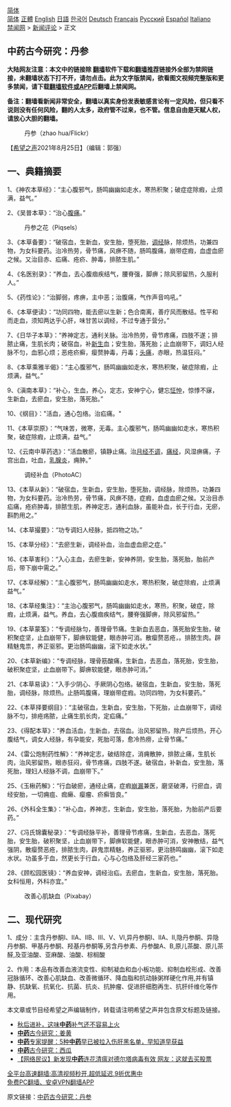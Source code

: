  <!-- 面包屑导航 --> <div class="breadcrumb"><!-- GTranslate: https://gtranslate.io/ -->  <div class="switcher notranslate">  <div class="selected">  <a href="#" onclick="return false;"> 简体</a>  </div>  <div class="option">  <a href="https://www.bannedbook.org" onclick="doGTranslate('zh-CN|zh-CN');jQuery('div.switcher div.selected a').html(jQuery(this).html());return false;" title="简体中文" class="nturl selected"> 简体</a>  <a href="https://www.bannedbook.org/zh-tw/" onclick="doGTranslate('zh-CN|zh-TW');jQuery('div.switcher div.selected a').html(jQuery(this).html());return false;" title="繁體中文" class="nturl"> 正體</a>  <a href="https://www.bannedbook.org/en/" onclick="doGTranslate('zh-CN|en');jQuery('div.switcher div.selected a').html(jQuery(this).html());return false;" title="English" class="nturl"> English</a>  <a href="https://www.bannedbook.org/ja/" onclick="doGTranslate('zh-CN|ja');jQuery('div.switcher div.selected a').html(jQuery(this).html());return false;" title="日本語" class="nturl"> 日語</a>  <a href="https://www.bannedbook.org/ko/" onclick="doGTranslate('zh-CN|ko');jQuery('div.switcher div.selected a').html(jQuery(this).html());return false;" title="한국어" class="nturl"> 한국어</a>  <a href="https://www.bannedbook.org/de/" onclick="doGTranslate('zh-CN|de');jQuery('div.switcher div.selected a').html(jQuery(this).html());return false;" title="Deutsch" class="nturl"> Deutsch</a>  <a href="https://www.bannedbook.org/fr/" onclick="doGTranslate('zh-CN|fr');jQuery('div.switcher div.selected a').html(jQuery(this).html());return false;" title="Français" class="nturl"> Français</a>  <a href="https://www.bannedbook.org/ru/" onclick="doGTranslate('zh-CN|ru');jQuery('div.switcher div.selected a').html(jQuery(this).html());return false;" title="Русский" class="nturl"> Русский</a>  <a href="https://www.bannedbook.org/es/" onclick="doGTranslate('zh-CN|es');jQuery('div.switcher div.selected a').html(jQuery(this).html());return false;" title="Español" class="nturl"> Español</a>  <a href="https://www.bannedbook.org/it/" onclick="doGTranslate('zh-CN|it');jQuery('div.switcher div.selected a').html(jQuery(this).html());return false;" title="Italiano" class="nturl"> Italiano</a>  </div>  </div>      <div class='breadcrumb-sub'><!-- Breadcrumb NavXT 6.3.0 --> <a href="https://www.bannedbook.org/" class="home">禁闻网</a> &gt; <a href="https://www.bannedbook.org/bnews/comments/" class="category">新闻评论</a> &gt; 正文</div></div><h2>中药古今研究：丹参</h2> <p class="notice"><b>大陆网友注意：本文中的链接除 <a href="https://github.com/bannedbook/fanqiang" >翻墙</a>软件下载和<a href="https://github.com/killgcd/justmysocks/blob/master/README.md">翻墙推荐</a>链接外全部为禁网链接，未翻墙状态下打不开，请勿点击。此为文字版禁闻，欲看图文视频完整版和更多禁闻，请下载<a href="https://github.com/bannedbook/fanqiang">翻墙软件或APP</a>后翻墙上禁闻网。</p><p>备注：翻墙看新闻非常安全，翻墙以真实身份发表敏感言论有一定风险，但只看不说则没有任何风险，翻的人太多，政府管不过来，也不管。信息自由是天赋人权，请放心大胆的翻墙。</b></p>  <div class="entry"> <figure> <p><figcaption>丹参（zhao hua/Flickr）</figcaption></figure> <p>【<span class='wp_keywordlink_affiliate'><a href="https://www.soundofhope.org" title="希望之声" target="_blank">希望之声</a></span>2021年8月25日】（编辑：郭强）</p> <h2>一、典籍摘要</h2> <p>1、《神农本草经》：“主心腹邪气，肠鸣幽幽如走水，寒热积聚；破症症除瘕，止烦满，益气。”</p> <p>2、《吴普本草》：“治心<a href="https://www.bannedbook.org/bnews/tag/%e8%85%b9%e7%97%9b/" class="st_tag internal_tag" rel="tag" title="标签 腹痛 下的日志">腹痛</a>。”</p> <figure><figcaption>丹参之花（Piqsels）</figcaption></figure> <p>3、《本草备要》：“破宿血，生新血，安生胎，堕死胎，<a href="https://www.bannedbook.org/bnews/tag/%E8%B0%83%E7%BB%8F/" class="st_tag internal_tag" rel="tag" title="标签 调经 下的日志">调经</a>脉，除烦热，功兼四物，为女科要药。治冷热劳，骨节痛，风痹不随，肠鸣腹痛，崩带症瘕，血虚血瘀之候。又治目赤、疝痛、疮疥、肿毒，排脓生肌。”</p> <p>4、《名医别录》：“养血，去心腹痼疾结气，腰脊强，脚痹；除风邪留热，久服利人。”</p> <p>5、《药性论》：“治脚弱，疼痹，主中恶；治腹痛，气作声音呜吼。”</p> <p>6、《本草便读》：“功同四物，能去瘀以生新；色合南离，善疗风而散结。性平和而走血，须知两达乎心肝，味甘苦以调经，不过专通于营分。”</p> <p>7、《日华子本草》：“养神定志，通利关脉。治冷热劳，骨节疼痛，四肢不遂；排脓止痛，生肌长肉；破宿血，补<span class='wp_keywordlink'><a href="https://www.bannedbook.org/forum2/topic1642.html" title="正见网《新生》" target="_blank">新生</a></span>血；安生胎，落死胎；止血崩带下，调妇人经脉不匀，血邪心烦；恶疮疥癣，瘿赘肿毒，丹毒；<a href="https://www.bannedbook.org/bnews/tag/%e5%a4%b4%e7%97%9b/" class="st_tag internal_tag" rel="tag" title="标签 头痛 下的日志">头痛</a>，赤眼，热温狂闷。”</p>  <p>8、《本草乘雅半偈》：“主心腹邪气，肠鸣幽幽如走水，寒热积聚，破症除瘕，止烦满，益气。”</p> <p>9、《滇南本草》：“补心，生血，养心，定志，安神宁心，健忘<a href="https://www.bannedbook.org/bnews/tag/%e6%80%94%e5%bf%a1/" class="st_tag internal_tag" rel="tag" title="标签 怔忡 下的日志">怔忡</a>，惊悸不寐，生新血，去瘀血，安生胎，落死胎。”</p> <p>10、《纲目》：&quot;活血，通心包络。治疝痛。&quot;</p> <p>11、《本草崇原》：“气味苦，微寒，无毒。主心腹邪气，肠鸣幽幽如走水，寒热积聚，破症除瘕，止烦满，益气。”</p> <p>12、《云南中草药选》：“活血散瘀，镇静止痛。治<a href="https://www.bannedbook.org/bnews/tag/%e6%9c%88%e7%bb%8f%e4%b8%8d%e8%b0%83/" class="st_tag internal_tag" rel="tag" title="标签 月经不调 下的日志">月经不调</a>，<a href="https://www.bannedbook.org/bnews/tag/%E7%97%9B%E7%BB%8F/" class="st_tag internal_tag" rel="tag" title="标签 痛经 下的日志">痛经</a>，风湿痹痛，子宫出血，吐血，<a href="https://www.bannedbook.org/bnews/tag/%e4%b9%b3%e8%85%ba%e7%82%8e/" class="st_tag internal_tag" rel="tag" title="标签 乳腺炎 下的日志">乳腺炎</a>，痈肿。”</p> <figure><figcaption>调经补血（PhotoAC）</figcaption></figure> <p>13、《本草从新》：“破宿血，生新血，安生胎，堕死胎，调经脉，除烦热，功兼四物，为女科要药。治冷热劳，骨节痛，风痹不随，症瘕，血虚血瘀之候。又治目赤疝痛，疮疥肿毒，排脓生肌，养神定志，通利血脉，虽能补血，长于行血，无瘀，斟酌用之。”</p> <p>14、《本草撮要》：“功专调妇人经脉，抵四物之功。”</p> <p>15、《本草分经》：“去瘀生新，调经补血，治血虚血瘀之症。”</p>  <p>16、《本草害利》：“入心主血，去瘀生新，安神养阴，安生胎，落死胎，胎前产后，带下崩中需之。”</p> <p>17、《本草经解》：“主心腹邪气，肠鸣幽幽如走水，寒热积聚，破症除瘕，止烦满益气。”</p> <p>18、《本草经集注》：“主治心腹邪气，肠鸣幽幽如走水，寒热，积聚，破症，除瘕，止烦满，益气。养血，去心腹痼疾结气，腰脊强脚痹，除风邪留热。”</p> <p>19、《本草蒙筌》：“专调经脉匀，善理骨节痛。生新血去恶血，落死胎安生胎，破积聚症坚，止血崩带下，脚痹软能健，眼赤肿可消。散瘿赘恶疮，。排脓生肉。辟精魅鬼祟，养正驱邪。更治肠鸣幽幽，滚下如走水状。”</p> <p>20、《本草新编》：“专调经脉，理骨筋酸痛，生新血，去恶血，落死胎，安生胎，破积聚症坚，止血崩带下。脚痹软能健，眼赤肿可消。”</p> <p>21、《本草易读》：“入手少阴心、手厥阴心包络。破宿血，生新血，安生胎，落死胎，调经脉，除烦热。止肠鸣腹痛，理崩带症瘕。功同四物，为女科要药。”</p> <p>22、《本草择要纲目》：“主破宿血，生新血，安生胎，下死胎，止血崩带下，调经脉不匀，排疮疡脓，止痛生肌长肉，定疝痛。”</p> <p>23、《得配本草》：“养血活血，生新血，去宿血。治风邪留热，除产后烦热，开心腹结气，调女人经脉，有孕能安，死胎可落，愈冷热痨，止骨节痛。”</p>  <p>24、《雷公炮制药性解》：“养神定志，破结除症，消痈散肿，排脓止痛，生肌长肉，治风邪留热，眼赤狂闷，骨节疼痛，四肢不遂。破宿血，补新血，安生胎，落死胎，理妇人经脉不调，血崩带下。”</p> <p>25、《玉楸药解》：“行血破瘀，通经止痛，症瘕<a href="https://www.bannedbook.org/bnews/tag/%E5%B4%A9%E6%BC%8F/" class="st_tag internal_tag" rel="tag" title="标签 崩漏 下的日志">崩漏</a>兼医，磨坚破滞，行瘀血，调经安胎，一切痈疽、痂癞、瘿瘤、疥癣皆良。”</p> <p>26、《外科全生集》：“补心血，养神志，生新血，安生胎，落死胎，为胎前产后要药。”</p> <p>27、《冯氏锦囊秘录》：“专调经脉平补，善理骨节疼痛，生新血，去恶血，落死胎，安生胎，破积聚坚，止血崩带下，脚痹软能健，眼赤肿可消，安神散结，益气强阴，散瘿赘恶疮，排脓生肉，辟鬼祟精魅，养正驱邪，更治肠鸣幽幽，滚下如走水状。功虽多于血，然更长于行血，心与心包络及肝经三家药也。”</p> <p>28、《顾松园医镜》：“养血安神，调经治疝。去瘀血，生新血，安生胎，落死胎。女科恒用，外科亦宜。”</p> <figure><figcaption>改善心肌缺血（Pixabay）</figcaption></figure> <h2>二、现代研究</h2> <p>1、成分：主含丹参酮I、ⅡA、ⅡB、Ⅲ、V、Ⅵ,异丹参酮I、ⅡA、Ⅱ,隐丹参酮、异隐丹参酮、甲基丹参酮、羟基丹参酮等,另含丹参素、丹参酸A、B,原儿茶酸、原儿茶醛,及亚油酸、亚麻酸、油酸、棕榈酸</p> <p>2、作用：本品有改善血液流变性、抑制凝血和血小板功能、抑制血栓形成、改善冠脉循环、改善心肌缺血、改善微循环、降血脂和抗动脉粥样硬化作用,并有镇静、抗缺氧、抗氧化、抗菌、抗炎、抗肿瘤、促进肝细胞再生、抗肝纤维化等作用。</p> <p>本文章或节目经希望之声编辑制作，转载请注明希望之声并包含原文标题及链接。 </p>  <ul class='op-related-articles' title='相关阅读'> <li><a href='https://www.bannedbook.org/bnews/comments/20210824/1612443.html' target='_blank'>秋后进补，这味<b>中药</b>补气还不容易上火</a></li> <li><a href='https://www.bannedbook.org/bnews/comments/20210817/1607898.html' target='_blank'><b>中药</b>古今研究：姜黄</a></li> <li><a href='https://www.bannedbook.org/bnews/health/20210810/1603561.html' target='_blank'><b>中药</b>专家提醒：5种<b>中药</b>早已被拉入伤肝黑名单，早知道早获益</a></li> <li><a href='https://www.bannedbook.org/bnews/comments/20210804/1600016.html' target='_blank'><b>中药</b>古今研究：西瓜</a></li> <li><a href='https://www.bannedbook.org/bnews/baitai/20210804/1599795.html' target='_blank'>【网络民议】新发现<b>中药</b>连花清瘟对德尔塔病毒有效 网友：这就去买股票</a></li> </ul> <p class="texttj"> <a href="https://github.com/bannedbook/fanqiang/wiki/V2ray%E6%9C%BA%E5%9C%BA" target="_blank">全平台高速翻墙:高清视频秒开,超低延迟,9折优惠中</a><br/> <a href="https://github.com/bannedbook/fanqiang/wiki/%E7%A6%81%E9%97%BB%E7%BD%91%E5%AE%89%E5%8D%93%E7%BF%BB%E5%A2%99%E6%96%B0%E9%97%BBAPP" target="_blank">免费PC翻墙、安卓VPN翻墙APP</a></p><p>原文链接：<a class="src_link"  href="https://www.soundofhope.org/post/537245" target="_blank">中药古今研究：丹参</a></p><a name='sharetosocial'></a>  <div style="margin-bottom:5px;padding-bottom:5px;clear:both"> <div id="archive-pix-1" class="banner-ads"> <!-- AuctionX Display platform tag START --> <div id="26318x728x90x621x_ADSLOT2" clicktrack="%%CLICK_URL_ESC%%"></div> <!-- AuctionX Display platform tag END --> </div> <div id="archive-pix-2" class="banner-ads"> <!-- AuctionX Display platform tag START --> <div id="26315x300x250x621x_ADSLOT2" clicktrack="%%CLICK_URL_ESC%%"></div> <!-- AuctionX Display platform tag END --> </div> </div>  <div id="archive-pix-1" class="banner-ads"> <!-- AuctionX Display platform tag START --> <div id="26318x728x90x621x_ADSLOT3" clicktrack="%%CLICK_URL_ESC%%"></div> <!-- AuctionX Display platform tag END --> </div> </div><!--END ENTRY--> 